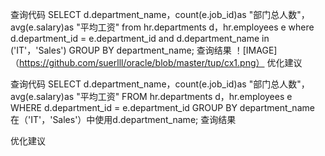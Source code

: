 查询代码
SELECT d.department_name，count(e.job_id)as "部门总人数"，
avg(e.salary)as "平均工资"
from hr.departments d，hr.employees e
where d.department_id = e.department_id
and d.department_name in ('IT'，'Sales')
GROUP BY department_name;
查询结果
！[IMAGE]（https://github.com/suerlll/oracle/blob/master/tup/cx1.png）
优化建议

查询代码
SELECT d.department_name，count(e.job_id)as "部门总人数"，
avg(e.salary)as "平均工资"
FROM hr.departments d，hr.employees e
WHERE d.department_id = e.department_id
GROUP BY department_name
在（'IT'，'Sales'）中使用d.department_name;
查询结果

优化建议



